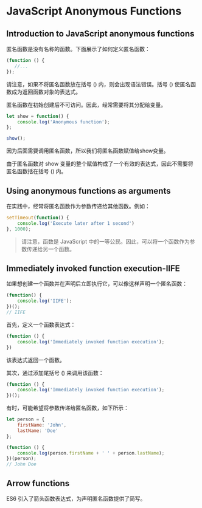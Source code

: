 # JavaScript Anonymous Functions

## Introduction to JavaScript anonymous functions

匿名函数是没有名称的函数。下面展示了如何定义匿名函数：

```js
(function () {
   //...
});
```

请注意，如果不将匿名函数放在括号 () 内，则会出现语法错误。括号 () 使匿名函数成为返回函数对象的表达式。

匿名函数在初始创建后不可访问。因此，经常需要将其分配给变量。

```js
let show = function() {
    console.log('Anonymous function');
};

show();
```

因为后面需要调用匿名函数，所以我们将匿名函数赋值给show变量。

由于匿名函数对 show 变量的整个赋值构成了一个有效的表达式，因此不需要将匿名函数括在括号 () 内。

## Using anonymous functions as arguments

在实践中，经常将匿名函数作为参数传递给其他函数。例如：

```js
setTimeout(function() {
    console.log('Execute later after 1 second')
}, 1000);
```

> 请注意，函数是 JavaScript 中的一等公民。因此，可以将一个函数作为参数传递给另一个函数。

## Immediately invoked function execution-IIFE

如果想创建一个函数并在声明后立即执行它，可以像这样声明一个匿名函数：

```js
(function() {
    console.log('IIFE');
})();
// IIFE
```

首先，定义一个函数表达式：

```js
(function () {
    console.log('Immediately invoked function execution');
})
```

该表达式返回一个函数。

其次，通过添加尾括号 () 来调用该函数：

```js
(function () {
    console.log('Immediately invoked function execution');
})();
```

有时，可能希望将参数传递给匿名函数，如下所示：

```js
let person = {
    firstName: 'John',
    lastName: 'Doe'
};

(function () {
    console.log(person.firstName + ' ' + person.lastName);
})(person);
// John Doe
```

## Arrow functions

ES6 引入了箭头函数表达式，为声明匿名函数提供了简写。



















